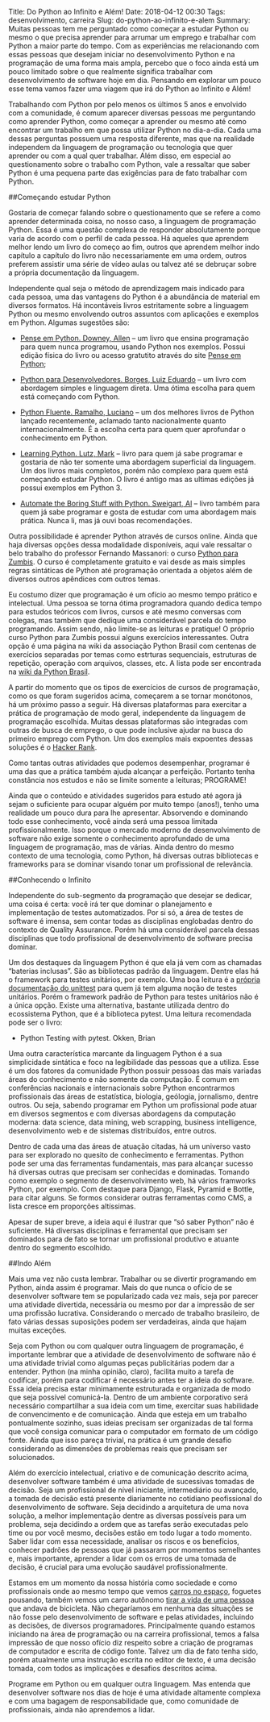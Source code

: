 Title: Do Python ao Infinito e Além!
Date: 2018-04-12 00:30
Tags: desenvolvimento, carreira
Slug: do-python-ao-infinito-e-alem
Summary: Muitas pessoas tem me perguntado como começar a estudar Python ou mesmo o que precisa aprender para arrumar um emprego e trabalhar com Python a maior parte do tempo. Com as experiências me relacionando com essas pessoas que desejam iniciar no desenvolvimento Python e na programação de uma forma mais ampla, percebo que o foco ainda está um pouco limitado sobre o que realmente significa trabalhar com desenvolvimento de software hoje em dia. Pensando em explorar um pouco esse tema vamos fazer uma viagem que irá do Python ao Infinito e Além!

Trabalhando com Python por pelo menos os últimos 5 anos e envolvido com
a comunidade, é comum aparecer diversas pessoas me perguntando como aprender
Python, como começar a aprender ou mesmo até como encontrar um trabalho em que
possa utilizar Python no dia-a-dia. Cada uma dessas perguntas possuem uma
resposta diferente, mas que na realidade independem da linguagem de programação
ou tecnologia que quer aprender ou com a qual quer trabalhar. Além disso, em
especial ao questionamento sobre o trabalho com Python, vale a ressaltar que
saber Python é uma pequena parte das exigências para de fato trabalhar com
Python.

##Começando estudar Python

Gostaria de começar falando sobre o questionamento que se refere a como aprender
determinada coisa, no nosso caso, a linguagem de programação Python.  Essa é uma
questão complexa de responder absolutamente porque varia de acordo com o perfil
de cada pessoa. Há aqueles que aprendem melhor lendo um livro do começo ao fim,
outros que aprendem melhor indo capítulo a capítulo do livro não necessariamente
em uma ordem, outros preferem assistir uma série de vídeo aulas ou talvez até se
debruçar sobre a própria documentação da linguagem.

Independente qual seja o método de aprendizagem mais indicado para cada pessoa,
uma das vantagens do Python é a abundância de material em diversos formatos. Há
incontáveis livros estritamente sobre a linguagem Python ou mesmo envolvendo
outros assuntos com aplicações e exemplos em Python. Algumas sugestões são:

* [Pense em Python. Downey,
  Allen](https://novatec.com.br/livros/pense-em-python/) – um livro que ensina
  programação para quem nunca programou, usando Python nos exemplos. Possui
  edição física  do livro ou acesso gratutito através do site [Pense em
  Python](https://penseallen.github.io/PensePython2e/); 

* [Python para Desenvolvedores. Borges, Luiz
  Eduardo](https://novatec.com.br/livros/python-para-desenvolvedores/) – um
  livro com abordagem simples e linguagem direta. Uma ótima escolha para quem
  está começando com Python.

* [Python Fluente. Ramalho,
  Luciano](https://novatec.com.br/livros/pythonfluente/) – um dos melhores
  livros de Python lançado recentemente, aclamado tanto nacionalmente quanto
  internacionalmente. É a escolha certa para quem quer aprofundar o conhecimento
  em Python.

* [Learning Python. Lutz,
  Mark](http://shop.oreilly.com/product/0636920028154.do) – livro para quem já
  sabe programar e gostaria de não ter somente uma abordagem superficial da
  linguagem. Um dos livros mais completos, porém não complexo para quem está
  começando estudar Python. O livro é antigo mas as ultimas edições já possui
  exemplos em Python 3.

* [Automate the Boring Stuff with Python. Sweigart,
  Al](https://www.amazon.com/Automate-Boring-Stuff-Python-Programming/dp/1593275994)
  – livro também para quem já sabe programar e gosta de estudar com uma
  abordagem mais prática. Nunca li, mas já ouvi boas recomendações.

Outra possibilidade é aprender Python através de cursos online. Ainda que haja
diversas opções dessa modalidade disponíveis, aqui vale ressaltar o belo
trabalho do professor  Fernando Massanori: o curso [Python para
Zumbis](https://www.pycursos.com/python-para-zumbis/). O curso é completamente
gratuito e vai desde as mais simples regras sintáticas de Python até programação
orientada a objetos além de diversos outros apêndices com outros temas.

Eu costumo dizer que programação é um ofício ao mesmo tempo prático e
intelectual. Uma pessoa se torna ótima programadora quando dedica tempo para
estudos teóricos com livros, cursos e até mesmo conversas com colegas, mas
também que dedique uma considerável parcela do tempo programando. Assim sendo,
não limite-se as leituras e pratique! O próprio curso Python para Zumbis possui
alguns exercícios interessantes. Outra opção é uma página na wiki da associação
Python Brasil com centenas de exercícios separadas por temas como estrturas
sequenciais, estruturas de repetição, operação com arquivos, classes, etc. A
lista pode ser encontrada na [wiki da Python
Brasil](https://wiki.python.org.br/ListaDeExercicios).

A partir do momento que os tipos de exercícios de cursos de programação, como os
que foram sugeridos acima, começarem a se tornar monótonos, há um próximo passo
a seguir. Há diversas plataformas para exercitar a prática de programação de
modo geral, independente da linguagem de programação escolhida. Muitas dessas
plataformas são integradas com outras de busca de emprego, o que pode inclusive
ajudar na busca do primeiro emprego com Python. Um dos exemplos mais expoentes
dessas soluções é o [Hacker Rank](www.hackerrank.com).

Como tantas outras atividades que podemos desempenhar, programar é uma das que a
prática também ajuda alcançar a perfeição. Portanto tenha constância nos estudos
e não se limite somente a leituras; PROGRAME!

Ainda que o conteúdo e atividades sugeridos para estudo até agora já sejam o
suficiente para ocupar alguém por muito tempo (anos!), tenho uma realidade um
pouco dura para lhe apresentar. Absorvendo e dominando todo esse conhecimento,
você ainda será uma pessoa limitada profissionalmente. Isso porque o mercado
moderno de desenvolvimento de software não exige somente o conhecimento
aprofundado de uma linguagem de programação, mas de várias. Ainda dentro do
mesmo contexto de uma tecnologia, como Python, há diversas outras bibliotecas e
frameworks para se dominar visando tonar um profissional de relevância.

##Conhecendo o Infinito

Independente do sub-segmento da programação que desejar se dedicar, uma coisa é
certa: você irá ter que dominar o planejamento e implementação de testes
automatizados. Por si só, a área de testes de software é imensa, sem contar
todas as disciplinas englobadas dentro do contexto de Quality Assurance. Porém
há uma considerável parcela dessas disciplinas que todo  profissional de
desenvolvimento de software precisa dominar.

Um dos destaques da linguagem Python é que ela já vem com as chamadas “baterias
inclusas”. São as bibliotecas padrão da linguagem. Dentre elas há o framework
para testes unitários, por exemplo. Uma boa leitura é a [própria documentação do
unittest](https://docs.python.org/3.5/library/unittest.html) para quem já tem
alguma noção de testes unitários. Porém o framework padrão de Python para
testes unitários não é a única opção. Existe uma alternativa, bastante utilizada
dentro do ecossistema Python, que é a biblioteca pytest. Uma leitura recomendada
pode ser o livro:

* Python Testing with pytest. Okken, Brian

Uma outra característica marcante da linguagem Python é a sua simplicidade
sintática e foco na legibilidade das pessoas que a utiliza. Esse é um dos
fatores da comunidade Python possuir pessoas das mais variadas áreas do
conhecimento e não somente da computação. É comum em conferências nacionais e
internacionais sobre Python encontrarmos profissionais das áreas de estatística,
biologia, geólogia, jornalismo, dentre outros. Ou seja, sabendo programar em
Python um profissional pode atuar em diversos segmentos e com diversas
abordagens da computação moderna: data science, data mining, web scrapping,
business intelligence, desenvolvimento web e de sistemas distribuídos, entre
outros.

Dentro de cada uma das áreas de atuação citadas, há um universo vasto para ser
explorado no quesito de conhecimento e ferramentas. Python pode ser uma das
ferramentas fundamentais, mas para alcançar sucesso há diversas outras que
precisam ser conhecidas e dominadas. Tomando como exemplo o segmento de
desenvolvimento web, há vários framworks Python, por exemplo. Com destaque para
Django, Flask, Pyramid e Bottle, para citar alguns. Se formos considerar outras
ferramentas como CMS, a lista cresce em proporções altíssimas.

Apesar de super breve, a ideia aqui é ilustrar que “só saber Python” não é
suficiente. Há diversas disciplinas e ferramental que precisam ser dominados
para de fato se tornar um profissional produtivo e atuante dentro do segmento
escolhido.

##Indo Além

Mais uma vez não custa lembrar. Trabalhar ou se divertir programando em Python,
ainda assim é programar. Mais do que nunca o ofício de se desenvolver software
tem se popularizado cada vez mais, seja por parecer uma atividade divertida,
necessária ou mesmo por dar a impressão de ser uma profissão lucrativa.
Considerando o mercado de trabalho brasileiro, de fato várias dessas suposições
podem ser verdadeiras, ainda que hajam muitas exceções.

Seja com Python ou com qualquer outra linguagem de programação, é importante
lembrar que a atividade de desenvolvimento de software não é uma atividade
trivial como algumas peças publicitárias podem dar a entender. Python (na minha
opinião, claro), facilita muito a tarefa de codificar, porém para codificar é
necessário antes ter a ideia do software. Essa ideia precisa estar minimamente
estruturada e organizada de modo que seja possível comunicá-la. Dentro de um
ambiente corporativo será necessário compartilhar a sua ideia com um time,
exercitar suas habilidade de convencimento e de comunicação. Ainda que esteja em
um trabalho pontualmente sozinho, suas ideias precisam ser organizadas de tal
forma que você consiga comunicar para o computador em formato de um código
fonte. Ainda que isso pareça trivial, na prática é um grande desafio
considerando as dimensões de problemas reais que precisam ser solucionados.

Além do exercício intelectual, criativo e de comunicação descrito acima,
desenvolver software também é uma atividade de sucessivas tomadas de decisão.
Seja um profissional de nível iniciante, intermediário ou avançado, a tomada de
decisão está presente diariamente no cotidiano peofissional do desenvolvimento
de software. Seja decidindo a arquitetura de uma nova solução, a melhor
implementação dentre as diversas possíveis para um problema, seja decidindo a
ordem que as tarefas serão executadas pelo time ou por você mesmo, decisões
estão em todo lugar a todo momento. Saber lidar com essa necessidade, analisar
os riscos e os benefícios, conhecer padrões de pessoas que já passaram por
momentos semelhantes e, mais importante, aprender a lidar com os erros de uma
tomada de decisão, é crucial para uma evolução saudável profissionalmente.

Estamos em um momento da nossa história como sociedade e como profissionais onde
ao mesmo tempo que vemos [carros no
espaço](https://tecnoblog.net/233812/spacex-falcon-heavy-tesla-espaco/),
foguetes pousando, também vemos um carro autônomo [tirar a vida de uma
pessoa](https://carros.uol.com.br/noticias/reuters/2018/03/19/mulher-morre-apos-ser-atropelada-por-suv-autonomo-do-uber-nos-eua.htm)
que andava de bicicleta. Não chegaríamos em nenhuma das situações se não fosse
pelo desenvolvimento de software e pelas atividades, incluindo as decisões, de
diversos programadores.  Principalmente quando estamos iniciando na área de
programação ou na carreira profissional, temos a falsa impressão de que nosso
ofício diz respeito sobre a criação de programas de computador e escrita de
código fonte.  Talvez um dia de fato tenha sido, porém atualmente uma instrução
escrita no editor de texto, é uma decisão tomada, com todos as implicações e
desafios descritos acima.

Programe em Python ou em qualquer outra linguagem. Mas entenda que desenvolver
software nos dias de hoje é uma atividade altamente complexa e com uma bagagem
de responsabilidade que, como comunidade de profissionais, ainda não aprendemos
a lidar.
